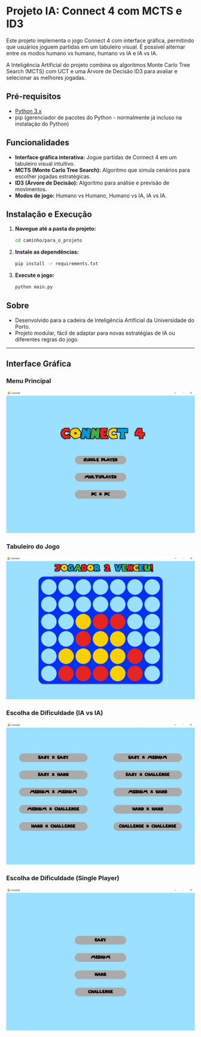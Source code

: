 
# Projeto IA: Connect 4 com MCTS e ID3

Este projeto implementa o jogo Connect 4 com interface gráfica, permitindo que usuários joguem partidas em um tabuleiro visual. É possível alternar entre os modos humano vs humano, humano vs IA e IA vs IA.

A Inteligência Artificial do projeto combina os algoritmos Monte Carlo Tree Search (MCTS) com UCT e uma Árvore de Decisão ID3 para avaliar e selecionar as melhores jogadas.

## Pré-requisitos

- [Python 3.x](https://www.python.org/downloads/)
- pip (gerenciador de pacotes do Python - normalmente já incluso na instalação do Python)

## Funcionalidades

- **Interface gráfica interativa:** Jogue partidas de Connect 4 em um tabuleiro visual intuitivo.
- **MCTS (Monte Carlo Tree Search):** Algoritmo que simula cenários para escolher jogadas estratégicas.
- **ID3 (Árvore de Decisão):** Algoritmo para análise e previsão de movimentos.
- **Modos de jogo:** Humano vs Humano, Humano vs IA, IA vs IA.

## Instalação e Execução

1. **Navegue até a pasta do projeto:**
   ```bash
   cd caminho/para_o_projeto
   ```

2. **Instale as dependências:**
   ```bash
   pip install -r requirements.txt
   ```

3. **Execute o jogo:**
   ```bash
   python main.py
   ```

## Sobre

- Desenvolvido para a cadeira de Inteligência Artificial da Universidade do Porto.
- Projeto modular, fácil de adaptar para novas estratégias de IA ou diferentes regras do jogo.

---

## Interface Gráfica

### Menu Principal
![Menu Principal](game_view/first_menu.png)

### Tabuleiro do Jogo
![Tabuleiro](game_view/board.png)

### Escolha de Dificuldade (IA vs IA)
![Dificuldade IA vs IA](game_view/ai_vs_ai.png)

### Escolha de Dificuldade (Single Player)
![Dificuldade Single Player](game_view/singleplayer_diff.png)
